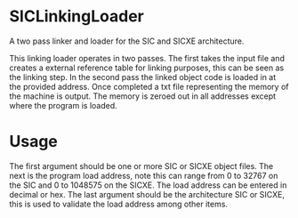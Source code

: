 # SICLinkingLoader
A two pass linker and loader for the SIC and SICXE architecture.

This linking loader operates in two passes. The first takes the input file and creates a external reference table for linking purposes, this can be seen as the linking step. In the second pass the linked object code is loaded in at the provided address. Once completed a txt file representing the memory of the machine is output. The memory is zeroed out in all addresses except where the program is loaded.

# Usage

The first argument should be one or more SIC or SICXE object files. The next is the program load address, note this can range from 0 to 32767 on the SIC and 0 to 1048575 on the SICXE. The load address can be entered in decimal or hex. The last argument should be the architecture SIC or SICXE, this is used to validate the load address among other items.
